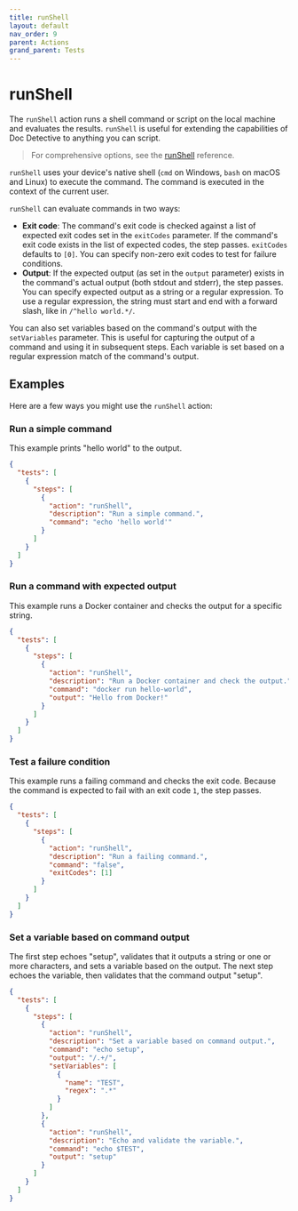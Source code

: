 ```yaml
---
title: runShell
layout: default
nav_order: 9
parent: Actions
grand_parent: Tests
---
```


# runShell

The `runShell` action runs a shell command or script on the local machine and evaluates the results. `runShell` is useful for extending the capabilities of Doc Detective to anything you can script.

> For comprehensive options, see the [runShell](/reference/schemas/runShell) reference.

`runShell` uses your device's native shell (`cmd` on Windows, `bash` on macOS and Linux) to execute the command. The command is executed in the context of the current user.

`runShell` can evaluate commands in two ways:

- **Exit code**: The command's exit code is checked against a list of expected exit codes set in the `exitCodes` parameter. If the command's exit code exists in the list of expected codes, the step passes. `exitCodes` defaults to `[0]`. You can specify non-zero exit codes to test for failure conditions.
- **Output**: If the expected output (as set in the `output` parameter) exists in the command's actual output (both stdout and stderr), the step passes. You can specify expected output as a string or a regular expression. To use a regular expression, the string must start and end with a forward slash, like in `/^hello world.*/`.

You can also set variables based on the command's output with the `setVariables` parameter. This is useful for capturing the output of a command and using it in subsequent steps. Each variable is set based on a regular expression match of the command's output.

## Examples

Here are a few ways you might use the `runShell` action:

### Run a simple command

This example prints "hello world" to the output.

```json
{
  "tests": [
    {
      "steps": [
        {
          "action": "runShell",
          "description": "Run a simple command.",
          "command": "echo 'hello world'"
        }
      ]
    }
  ]
}
```

### Run a command with expected output

This example runs a Docker container and checks the output for a specific string.

```json
{
  "tests": [
    {
      "steps": [
        {
          "action": "runShell",
          "description": "Run a Docker container and check the output.",
          "command": "docker run hello-world",
          "output": "Hello from Docker!"
        }
      ]
    }
  ]
}
```

### Test a failure condition

This example runs a failing command and checks the exit code. Because the command is expected to fail with an exit code `1`, the step passes.

```json
{
  "tests": [
    {
      "steps": [
        {
          "action": "runShell",
          "description": "Run a failing command.",
          "command": "false",
          "exitCodes": [1]
        }
      ]
    }
  ]
}
```

### Set a variable based on command output

The first step echoes "setup", validates that it outputs a string or one or more characters, and sets a variable based on the output. The next step echoes the variable, then validates that the command output "setup".

```json
{
  "tests": [
    {
      "steps": [
        {
          "action": "runShell",
          "description": "Set a variable based on command output.",
          "command": "echo setup",
          "output": "/.+/",
          "setVariables": [
            {
              "name": "TEST",
              "regex": ".*"
            }
          ]
        },
        {
          "action": "runShell",
          "description": "Echo and validate the variable.",
          "command": "echo $TEST",
          "output": "setup"
        }
      ]
    }
  ]
}
```
